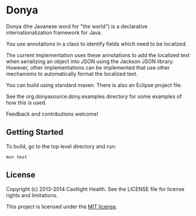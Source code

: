 # Donya

Donya (the Javanese word for "the world") is a declarative internationalization framework for Java.

You use annotations in a class to identify fields which need to be localized.  

The current implementation uses these annotations to add the localized text when serializing an object
into JSON using the Jackson JSON library.  However, other implementations can be implemented that use
other mechanisms to automatically format the localized text.

You can build using standard maven.  There is also an Eclipse project file.

See the org.donyasource.dony.examples directory for some examples of how this is used.

Feedback and contributions welcome!

## Getting Started
	
To build, go to the top level directory and run:
	
	mvn test

## License

Copyright (c) 2013-2014 Castlight Health. See the LICENSE file for license rights and limitations.

This project is licensed under the [MIT license](http://opensource.org/licenses/MIT).

